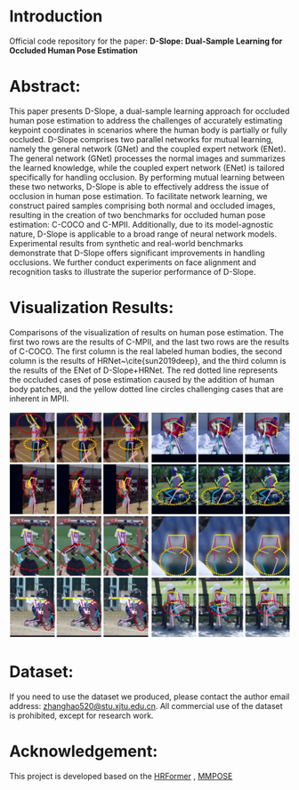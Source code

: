 # **Introduction**
Official code repository for the paper:
**D-Slope: Dual-Sample Learning for Occluded Human Pose Estimation**

# **Abstract**:

This paper presents D-Slope, a dual-sample learning approach for occluded human pose estimation to address the challenges of accurately estimating keypoint coordinates in scenarios where the human body is partially or fully occluded. D-Slope comprises two parallel networks for mutual learning, namely the general network (GNet) and the coupled expert network (ENet). The general network (GNet) processes the normal images and summarizes the learned knowledge, while the coupled expert network (ENet) is tailored specifically for handling occlusion. By performing mutual learning between these two networks, D-Slope is able to effectively address the issue of occlusion in human pose estimation.
To facilitate network learning, we construct paired samples comprising both normal and occluded images, resulting in the creation of two benchmarks for occluded human pose estimation: C-COCO and C-MPII. Additionally, due to its model-agnostic nature, D-Slope is applicable to a broad range of neural network models. Experimental results from synthetic and real-world benchmarks demonstrate that D-Slope offers significant improvements in handling occlusions. We further conduct experiments on face alignment and recognition tasks to illustrate the superior performance of D-Slope.

# **Visualization Results**:
Comparisons of the visualization of results on human pose estimation. The first two rows are the results of C-MPII, and the last two rows are the results of C-COCO. The first column is the real labeled human bodies, the second column is the results of HRNet~\cite{sun2019deep}, and the third column is the results of the ENet of D-Slope+HRNet. The red dotted line represents the occluded cases of pose estimation caused by the addition of human body patches, and the yellow dotted line circles challenging cases that are inherent in MPII.
<p align="center">
    <img src='figs/visual.jpg' width=900/>
</p>


# **Dataset**:
If you need to use the dataset we produced, please contact the author email address: zhanghao520@stu.xjtu.edu.cn. All commercial use of the dataset is prohibited, except for research work.

# **Acknowledgement**:
This project is developed based on the [HRFormer](https://github.com/HRNet/HRFormer) , [MMPOSE](https://github.com/open-mmlab/mmpose)
